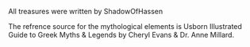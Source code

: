 All treasures were written by ShadowOfHassen

The refrence source for the mythological elements is Usborn Illustrated Guide to Greek Myths & Legends by Cheryl Evans & Dr. Anne Millard.
